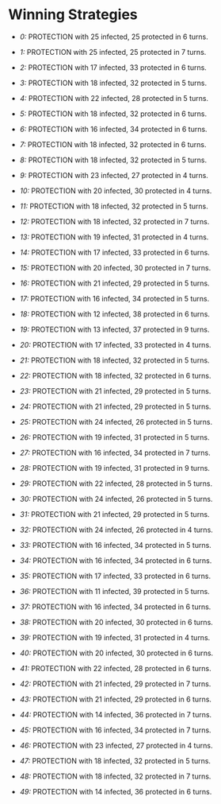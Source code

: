 # Winning Strategies

* _0:_ PROTECTION with 25 infected, 25 protected in 6 turns.


* _1:_ PROTECTION with 25 infected, 25 protected in 7 turns.


* _2:_ PROTECTION with 17 infected, 33 protected in 6 turns.


* _3:_ PROTECTION with 18 infected, 32 protected in 5 turns.


* _4:_ PROTECTION with 22 infected, 28 protected in 5 turns.


* _5:_ PROTECTION with 18 infected, 32 protected in 6 turns.


* _6:_ PROTECTION with 16 infected, 34 protected in 6 turns.


* _7:_ PROTECTION with 18 infected, 32 protected in 6 turns.


* _8:_ PROTECTION with 18 infected, 32 protected in 5 turns.


* _9:_ PROTECTION with 23 infected, 27 protected in 4 turns.


* _10:_ PROTECTION with 20 infected, 30 protected in 4 turns.


* _11:_ PROTECTION with 18 infected, 32 protected in 5 turns.


* _12:_ PROTECTION with 18 infected, 32 protected in 7 turns.


* _13:_ PROTECTION with 19 infected, 31 protected in 4 turns.


* _14:_ PROTECTION with 17 infected, 33 protected in 6 turns.


* _15:_ PROTECTION with 20 infected, 30 protected in 7 turns.


* _16:_ PROTECTION with 21 infected, 29 protected in 5 turns.


* _17:_ PROTECTION with 16 infected, 34 protected in 5 turns.


* _18:_ PROTECTION with 12 infected, 38 protected in 6 turns.


* _19:_ PROTECTION with 13 infected, 37 protected in 9 turns.


* _20:_ PROTECTION with 17 infected, 33 protected in 4 turns.


* _21:_ PROTECTION with 18 infected, 32 protected in 5 turns.


* _22:_ PROTECTION with 18 infected, 32 protected in 6 turns.


* _23:_ PROTECTION with 21 infected, 29 protected in 5 turns.


* _24:_ PROTECTION with 21 infected, 29 protected in 5 turns.


* _25:_ PROTECTION with 24 infected, 26 protected in 5 turns.


* _26:_ PROTECTION with 19 infected, 31 protected in 5 turns.


* _27:_ PROTECTION with 16 infected, 34 protected in 7 turns.


* _28:_ PROTECTION with 19 infected, 31 protected in 9 turns.


* _29:_ PROTECTION with 22 infected, 28 protected in 5 turns.


* _30:_ PROTECTION with 24 infected, 26 protected in 5 turns.


* _31:_ PROTECTION with 21 infected, 29 protected in 5 turns.


* _32:_ PROTECTION with 24 infected, 26 protected in 4 turns.


* _33:_ PROTECTION with 16 infected, 34 protected in 5 turns.


* _34:_ PROTECTION with 16 infected, 34 protected in 6 turns.


* _35:_ PROTECTION with 17 infected, 33 protected in 6 turns.


* _36:_ PROTECTION with 11 infected, 39 protected in 5 turns.


* _37:_ PROTECTION with 16 infected, 34 protected in 6 turns.


* _38:_ PROTECTION with 20 infected, 30 protected in 6 turns.


* _39:_ PROTECTION with 19 infected, 31 protected in 4 turns.


* _40:_ PROTECTION with 20 infected, 30 protected in 6 turns.


* _41:_ PROTECTION with 22 infected, 28 protected in 6 turns.


* _42:_ PROTECTION with 21 infected, 29 protected in 7 turns.


* _43:_ PROTECTION with 21 infected, 29 protected in 6 turns.


* _44:_ PROTECTION with 14 infected, 36 protected in 7 turns.


* _45:_ PROTECTION with 16 infected, 34 protected in 7 turns.


* _46:_ PROTECTION with 23 infected, 27 protected in 4 turns.


* _47:_ PROTECTION with 18 infected, 32 protected in 5 turns.


* _48:_ PROTECTION with 18 infected, 32 protected in 7 turns.


* _49:_ PROTECTION with 14 infected, 36 protected in 6 turns.


